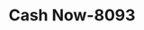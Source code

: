 ---
f_zip-code: 38654
f_state-code: MS
title: Cash Now-8093
f_phone: 662-890-7918
f_city-only: Olive Branch
f_address: 8863 Goodman Rd Olive Branch
f_location-unique-id: '8093'
slug: cash-now-8093
updated-on: '2024-05-30T13:46:58.046Z'
created-on: '2024-05-30T13:36:59.803Z'
published-on: '2024-05-30T13:54:32.469Z'
f_city-state: cms/city/olive-branch-ms.md
f_company: cms/company/cash-now.md
f_state: cms/state/mississippi.md
layout: '[payday-loan].html'
tags: payday-loan
---